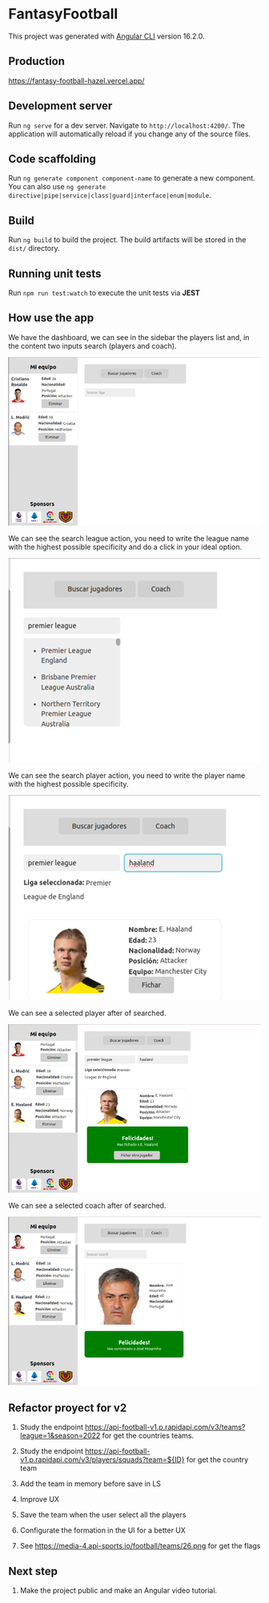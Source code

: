 # FantasyFootball

This project was generated with [Angular CLI](https://github.com/angular/angular-cli) version 16.2.0.

## Production

https://fantasy-football-hazel.vercel.app/


## Development server

Run `ng serve` for a dev server. Navigate to `http://localhost:4200/`. The application will automatically reload if you change any of the source files.

## Code scaffolding

Run `ng generate component component-name` to generate a new component. You can also use `ng generate directive|pipe|service|class|guard|interface|enum|module`.

## Build

Run `ng build` to build the project. The build artifacts will be stored in the `dist/` directory.

## Running unit tests

Run `npm run test:watch` to execute the unit tests via **JEST**

## How use the app

We have the dashboard, we can see in the sidebar the players list and, 
in the content two inputs search (players and coach).

![Dashboard](./src/assets/1.png)

We can see the search league action, you need to write the league name with the highest possible specificity and do a click in your ideal option.

![Dashboard](./src/assets/4.png)

We can see the search player action, you need to write the player name with the highest possible specificity.

![Dashboard](./src/assets/5.png)

We can see a selected player after of searched.

![Dashboard](./src/assets/2.png)

We can see a selected coach after of searched.

![Dashboard](./src/assets/3.png)

## Refactor proyect for v2

1. Study the endpoint https://api-football-v1.p.rapidapi.com/v3/teams?league=1&season=2022 for get the countries teams.

2. Study the endpoint https://api-football-v1.p.rapidapi.com/v3/players/squads?team=${ID} for get the country team

3. Add the team in memory before save in LS

4. Improve UX

5. Save the team when the user select all the players

6. Configurate the formation in the UI for a better UX

7. See https://media-4.api-sports.io/football/teams/26.png for get the flags

## Next step

1. Make the project public and make an Angular video tutorial.






